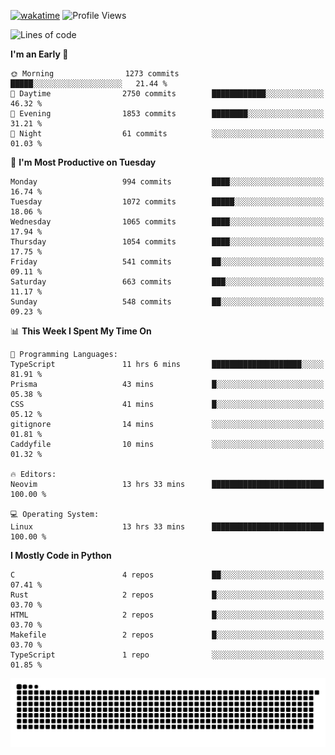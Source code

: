 [![wakatime](https://wakatime.com/badge/user/b920b284-3cde-4cd4-b72e-f7f22d050b16.svg)](https://wakatime.com/@b920b284-3cde-4cd4-b72e-f7f22d050b16)
![Profile Views](http://img.shields.io/badge/Profile%20Views-4586-blue)
<!--START_SECTION:waka-->
![Lines of code](https://img.shields.io/badge/From%20Hello%20World%20I%27ve%20Written-5.2%20million%20lines%20of%20code-blue)

**I'm an Early 🐤** 

```text
🌞 Morning                1273 commits        █████░░░░░░░░░░░░░░░░░░░░   21.44 % 
🌆 Daytime                2750 commits        ████████████░░░░░░░░░░░░░   46.32 % 
🌃 Evening                1853 commits        ████████░░░░░░░░░░░░░░░░░   31.21 % 
🌙 Night                  61 commits          ░░░░░░░░░░░░░░░░░░░░░░░░░   01.03 % 
```
📅 **I'm Most Productive on Tuesday** 

```text
Monday                   994 commits         ████░░░░░░░░░░░░░░░░░░░░░   16.74 % 
Tuesday                  1072 commits        █████░░░░░░░░░░░░░░░░░░░░   18.06 % 
Wednesday                1065 commits        ████░░░░░░░░░░░░░░░░░░░░░   17.94 % 
Thursday                 1054 commits        ████░░░░░░░░░░░░░░░░░░░░░   17.75 % 
Friday                   541 commits         ██░░░░░░░░░░░░░░░░░░░░░░░   09.11 % 
Saturday                 663 commits         ███░░░░░░░░░░░░░░░░░░░░░░   11.17 % 
Sunday                   548 commits         ██░░░░░░░░░░░░░░░░░░░░░░░   09.23 % 
```


📊 **This Week I Spent My Time On** 

```text
💬 Programming Languages: 
TypeScript               11 hrs 6 mins       ████████████████████░░░░░   81.91 % 
Prisma                   43 mins             █░░░░░░░░░░░░░░░░░░░░░░░░   05.38 % 
CSS                      41 mins             █░░░░░░░░░░░░░░░░░░░░░░░░   05.12 % 
gitignore                14 mins             ░░░░░░░░░░░░░░░░░░░░░░░░░   01.81 % 
Caddyfile                10 mins             ░░░░░░░░░░░░░░░░░░░░░░░░░   01.32 % 

🔥 Editors: 
Neovim                   13 hrs 33 mins      █████████████████████████   100.00 % 

💻 Operating System: 
Linux                    13 hrs 33 mins      █████████████████████████   100.00 % 
```

**I Mostly Code in Python** 

```text
C                        4 repos             ██░░░░░░░░░░░░░░░░░░░░░░░   07.41 % 
Rust                     2 repos             █░░░░░░░░░░░░░░░░░░░░░░░░   03.70 % 
HTML                     2 repos             █░░░░░░░░░░░░░░░░░░░░░░░░   03.70 % 
Makefile                 2 repos             █░░░░░░░░░░░░░░░░░░░░░░░░   03.70 % 
TypeScript               1 repo              ░░░░░░░░░░░░░░░░░░░░░░░░░   01.85 % 
```




<!--END_SECTION:waka-->
![Snake animation](https://raw.githubusercontent.com/timmypidashev/timmypidashev/main/commits.svg)
